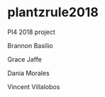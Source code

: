 # plantzrule2018
PI4 2018 project

Brannon Basilio

Grace Jaffe

Dania Morales

Vincent Villalobos


